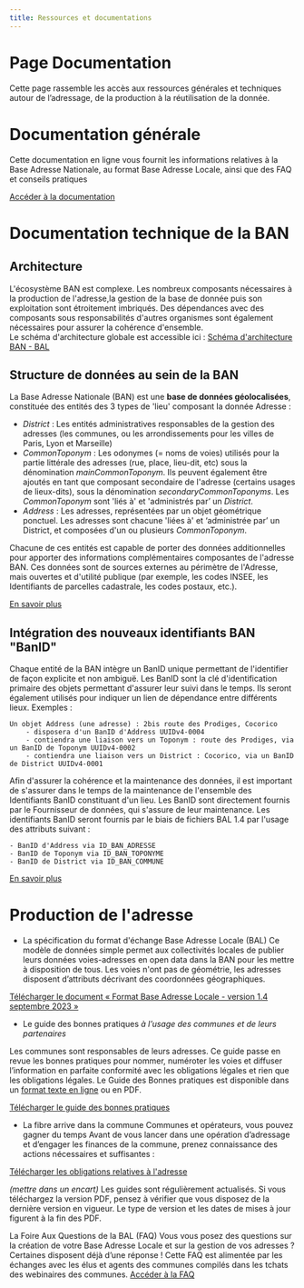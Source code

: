 ```yaml
---
title: Ressources et documentations
---
```


# Page Documentation

Cette page rassemble les accès aux ressources générales et techniques autour de l’adressage, de la production à la réutilisation de la donnée.

# Documentation générale 

Cette documentation en ligne vous fournit les informations relatives à la Base Adresse Nationale, au format Base Adresse Locale, ainsi que des FAQ et conseils pratiques 

[Accéder à la documentation](https://doc.adresse.data.gouv.fr/)


# Documentation technique de la BAN

## Architecture
L'écosystème BAN est complexe. Les nombreux composants nécessaires à la production de l'adresse,la gestion de la base de donnée puis son exploitation sont étroitement imbriqués. Des dépendances avec des composants sous responsabilités d'autres organismes sont également nécessaires pour assurer la cohérence d'ensemble.   
Le schéma d'architecture globale est accessible ici : [Schéma d'architecture BAN - BAL](https://github.com/BaseAdresseNationale/ban-plateforme/wiki/Sch%C3%A9ma-g%C3%A9n%C3%A9ral-d%E2%80%99architecture-BAN-BAL-(5-janvier-2022))


## Structure de données au sein de la BAN

La Base Adresse Nationale (BAN) est une **base de données géolocalisées**, constituée des entités des 3 types de 'lieu' composant la donnée Adresse :

* *District* : Les entités administratives responsables de la gestion des adresses (les communes, ou les arrondissements pour les villes de Paris, Lyon et Marseille)
*  *CommonToponym* : Les odonymes (= noms de voies) utilisés pour la partie littérale des adresses (rue, place, lieu-dit, etc) sous la dénomination *mainCommonToponym*. Ils peuvent également être ajoutés en tant que composant secondaire de l'adresse (certains usages de lieux-dits), sous la dénomination *secondaryCommonToponyms*. 
Les *CommonToponym* sont 'liés à' et 'administrés par’ un *District*.
* *Address* : Les adresses, représentées par un objet géométrique ponctuel. Les adresses sont chacune 'liées à' et ‘administrée par’ un District, et composées d'un ou plusieurs *CommonToponym*.

Chacune de ces entités est capable de porter des données additionnelles pour apporter des informations complémentaires composantes de l'adresse BAN. Ces données sont de sources externes au périmètre de l'Adresse, mais ouvertes et d'utilité publique (par exemple, les codes INSEE, les Identifiants de parcelles cadastrale, les codes postaux, etc.).

[En savoir plus](https://github.com/BaseAdresseNationale/ban-plateforme/wiki/DRAFT%23-Schema-de-la-base-de-donn%C3%A9es-BAN) 



## Intégration des nouveaux identifiants BAN "BanID"
Chaque entité de la BAN intègre un BanID unique permettant de l'identifier de façon explicite et non ambiguë. Les BanID sont la clé d'identification primaire des objets permettant d'assurer leur suivi dans le temps. Ils seront également utilisés pour indiquer un lien de dépendance entre différents lieux.
Exemples :

    Un objet Address (une adresse) : 2bis route des Prodiges, Cocorico
        - disposera d'un BanID d'Address UUIDv4-0004
        - contiendra une liaison vers un Toponym : route des Prodiges, via un BanID de Toponym UUIDv4-0002
        - contiendra une liaison vers un District : Cocorico, via un BanID de District UUIDv4-0001



Afin d'assurer la cohérence et la maintenance des données, il est important de s'assurer dans le temps de la maintenance de l'ensemble des Identifiants BanID constituant d'un lieu.
Les BanID sont directement fournis par le Fournisseur de données, qui s'assure de leur maintenance.
Les identifiants BanID seront fournis par le biais de fichiers BAL 1.4 par l'usage des attributs suivant :

    - BanID d'Address via ID_BAN_ADRESSE
    - BanID de Toponym via ID_BAN_TOPONYME
    - BanID de District via ID_BAN_COMMUNE

[En savoir plus](https://github.com/BaseAdresseNationale/ban-plateforme/wiki/DRAFT-%23-Int%C3%A9gration-des-BanID)

# Production de l'adresse 
- La spécification du format d'échange Base Adresse Locale (BAL)
Ce modèle de données simple permet aux collectivités locales de publier leurs données voies-adresses en open data dans la BAN pour les mettre à disposition de tous. Les voies n'ont pas de géométrie, les adresses disposent d’attributs décrivant des coordonnées géographiques.

[Télécharger le document « Format Base Adresse Locale - version 1.4 septembre 2023 »](https://aitf-sig-topo.github.io/voies-adresses/files/application-pdf.png)

- Le guide des bonnes pratiques
*à l’usage des communes et de leurs partenaires*

Les communes sont responsables de leurs adresses.
Ce guide passe en revue les bonnes pratiques pour nommer, numéroter les voies et diffuser l’information en parfaite conformité avec les obligations légales et rien que les obligations légales.
Le Guide des Bonnes pratiques est disponible dans un [format texte en ligne](https://https://guide-bonnes-pratiques.adresse.data.gouv.fr/) ou en PDF.

[Télécharger le guide des bonnes pratiques](https://adresse.data.gouv.fr/data/docs/guide-bonnes-pratiques.pdf)

- La fibre arrive dans la commune
Communes et opérateurs, vous pouvez gagner du temps
Avant de vous lancer dans une opération d’adressage et d’engager les finances de la commune, prenez connaissance des actions nécessaires et suffisantes : 

[Télécharger les obligations relatives à l'adresse](https://adresse.data.gouv.fr/data/docs/communes-operateurs-obligations-adresse-v2.0.pdf)

*(mettre dans un encart)*
Les guides sont régulièrement actualisés. Si vous téléchargez la version PDF, pensez à vérifier que vous disposez de la dernière version en vigueur. Le type de version et les dates de mises à jour figurent à la fin des PDF.



La Foire Aux Questions de la BAL (FAQ)
Vous vous posez des questions sur la création de votre Base Adresse Locale et sur la gestion de vos adresses ? Certaines disposent déjà d’une réponse !
Cette FAQ est alimentée par les échanges avec les élus et agents des communes compilés dans les tchats des webinaires des communes.
[Accéder à la FAQ](https://adresse-data-gouv-fr.gitbook.io/faq)
